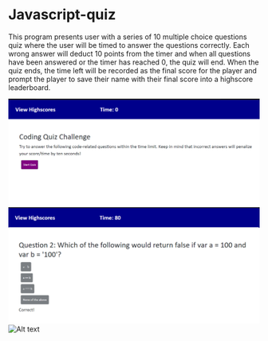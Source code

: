 # Javascript-quiz
This program presents user with a series of 10 multiple choice questions quiz where the user will be timed to answer the questions correctly.
Each wrong answer will deduct 10 points from the timer and when all questions have been answered or the timer has reached 0, the quiz will end.
When the quiz ends, the time left will be recorded as the final score for the player and prompt the player to save their name with their final score
into a highscore leaderboard.

![Alt text](https://github.com/vyang9887/Javascript-quiz/blob/main/readmePreview/PreviewStart.png)
![Alt text](https://github.com/vyang9887/Javascript-quiz/blob/main/readmePreview/PreviewQuestion.png)
![Alt text]()
